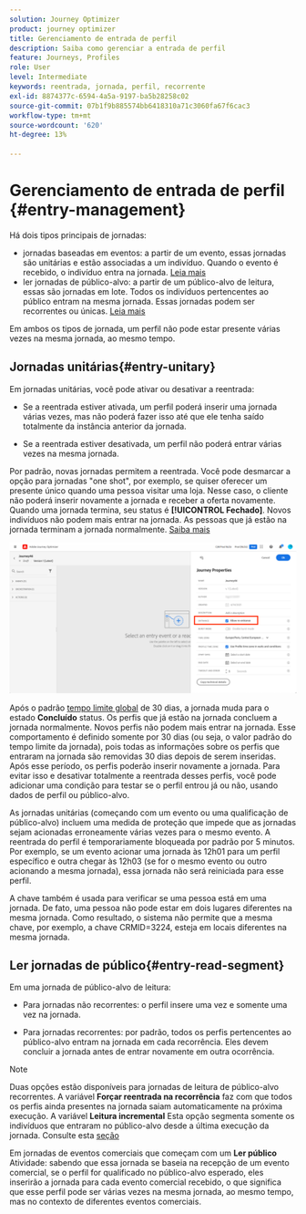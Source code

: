 ```yaml
---
solution: Journey Optimizer
product: journey optimizer
title: Gerenciamento de entrada de perfil
description: Saiba como gerenciar a entrada de perfil
feature: Journeys, Profiles
role: User
level: Intermediate
keywords: reentrada, jornada, perfil, recorrente
exl-id: 8874377c-6594-4a5a-9197-ba5b28258c02
source-git-commit: 07b1f9b885574bb6418310a71c3060fa67f6cac3
workflow-type: tm+mt
source-wordcount: '620'
ht-degree: 13%

---
```



# Gerenciamento de entrada de perfil {#entry-management}

Há dois tipos principais de jornadas:

* jornadas baseadas em eventos: a partir de um evento, essas jornadas são unitárias e estão associadas a um indivíduo. Quando o evento é recebido, o indivíduo entra na jornada. [Leia mais](#entry-unitary)
* ler jornadas de público-alvo: a partir de um público-alvo de leitura, essas são jornadas em lote. Todos os indivíduos pertencentes ao público entram na mesma jornada. Essas jornadas podem ser recorrentes ou únicas. [Leia mais](#entry-read-segment)

Em ambos os tipos de jornada, um perfil não pode estar presente várias vezes na mesma jornada, ao mesmo tempo.

## Jornadas unitárias{#entry-unitary}

Em jornadas unitárias, você pode ativar ou desativar a reentrada:

* Se a reentrada estiver ativada, um perfil poderá inserir uma jornada várias vezes, mas não poderá fazer isso até que ele tenha saído totalmente da instância anterior da jornada.

* Se a reentrada estiver desativada, um perfil não poderá entrar várias vezes na mesma jornada.

Por padrão, novas jornadas permitem a reentrada. Você pode desmarcar a opção para jornadas &quot;one shot&quot;, por exemplo, se quiser oferecer um presente único quando uma pessoa visitar uma loja. Nesse caso, o cliente não poderá inserir novamente a jornada e receber a oferta novamente. Quando uma jornada termina, seu status é **[!UICONTROL Fechado]**. Novos indivíduos não podem mais entrar na jornada. As pessoas que já estão na jornada terminam a jornada normalmente. [Saiba mais](journey-gs.md#entrance)

![](assets/journey-re-entrance.png)

Após o padrão [tempo limite global](journey-gs.md#global_timeout) de 30 dias, a jornada muda para o estado **Concluído** status. Os perfis que já estão na jornada concluem a jornada normalmente. Novos perfis não podem mais entrar na jornada. Esse comportamento é definido somente por 30 dias (ou seja, o valor padrão do tempo limite da jornada), pois todas as informações sobre os perfis que entraram na jornada são removidas 30 dias depois de serem inseridas. Após esse período, os perfis poderão inserir novamente a jornada. Para evitar isso e desativar totalmente a reentrada desses perfis, você pode adicionar uma condição para testar se o perfil entrou já ou não, usando dados de perfil ou público-alvo.

<!--
Due to the 30-day journey timeout, when journey re-entrance is not allowed, we cannot make sure the re-entrance blocking will work more than 30 days. Indeed, as we remove all information about persons who entered the journey 30 days after they enter, we cannot know the person entered previously, more than 30 days ago. -->

As jornadas unitárias (começando com um evento ou uma qualificação de público-alvo) incluem uma medida de proteção que impede que as jornadas sejam acionadas erroneamente várias vezes para o mesmo evento. A reentrada do perfil é temporariamente bloqueada por padrão por 5 minutos. Por exemplo, se um evento acionar uma jornada às 12h01 para um perfil específico e outra chegar às 12h03 (se for o mesmo evento ou outro acionando a mesma jornada), essa jornada não será reiniciada para esse perfil.

A chave também é usada para verificar se uma pessoa está em uma jornada. De fato, uma pessoa não pode estar em dois lugares diferentes na mesma jornada. Como resultado, o sistema não permite que a mesma chave, por exemplo, a chave CRMID=3224, esteja em locais diferentes na mesma jornada.

## Ler jornadas de público{#entry-read-segment}

Em uma jornada de público-alvo de leitura:

* Para jornadas não recorrentes: o perfil insere uma vez e somente uma vez na jornada.

* Para jornadas recorrentes: por padrão, todos os perfis pertencentes ao público-alvo entram na jornada em cada recorrência. Eles devem concluir a jornada antes de entrar novamente em outra ocorrência.

>[!NOTE]
>
>Duas opções estão disponíveis para jornadas de leitura de público-alvo recorrentes. A variável **Forçar reentrada na recorrência** faz com que todos os perfis ainda presentes na jornada saiam automaticamente na próxima execução. A variável **Leitura incremental** Esta opção segmenta somente os indivíduos que entraram no público-alvo desde a última execução da jornada. Consulte esta [seção](../building-journeys/read-audience.md#configuring-segment-trigger-activity)

Em jornadas de eventos comerciais que começam com um **Ler público** Atividade: sabendo que essa jornada se baseia na recepção de um evento comercial, se o perfil for qualificado no público-alvo esperado, eles inserirão a jornada para cada evento comercial recebido, o que significa que esse perfil pode ser várias vezes na mesma jornada, ao mesmo tempo, mas no contexto de diferentes eventos comerciais.